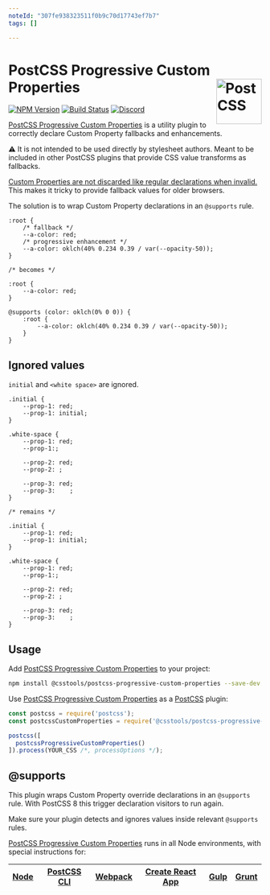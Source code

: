 ```yaml
---
noteId: "307fe938323511f0b9c70d17743ef7b7"
tags: []

---
```


# PostCSS Progressive Custom Properties [<img src="https://postcss.github.io/postcss/logo.svg" alt="PostCSS" width="90" height="90" align="right">][postcss]

[![NPM Version][npm-img]][npm-url]
[![Build Status][cli-img]][cli-url]
[<img alt="Discord" src="https://shields.io/badge/Discord-5865F2?logo=discord&logoColor=white">][discord]

[PostCSS Progressive Custom Properties] is a utility plugin to correctly declare Custom Property fallbacks and enhancements.

⚠️ It is not intended to be used directly by stylesheet authors.
Meant to be included in other PostCSS plugins that provide CSS value transforms as fallbacks.

[Custom Properties are not discarded like regular declarations when invalid.](https://www.w3.org/TR/css-variables-1/#invalid-variables)
This makes it tricky to provide fallback values for older browsers.

The solution is to wrap Custom Property declarations in an `@supports` rule.

```pcss
:root {
	/* fallback */
	--a-color: red;
	/* progressive enhancement */
	--a-color: oklch(40% 0.234 0.39 / var(--opacity-50));
}

/* becomes */

:root {
	--a-color: red;
}

@supports (color: oklch(0% 0 0)) {
	:root {
		--a-color: oklch(40% 0.234 0.39 / var(--opacity-50));
	}
}
```

## Ignored values

`initial` and `<white space>` are ignored.

```pcss
.initial {
	--prop-1: red;
	--prop-1: initial;
}

.white-space {
	--prop-1: red;
	--prop-1:;

	--prop-2: red;
	--prop-2: ;

	--prop-3: red;
	--prop-3:    ;
}

/* remains */

.initial {
	--prop-1: red;
	--prop-1: initial;
}

.white-space {
	--prop-1: red;
	--prop-1:;

	--prop-2: red;
	--prop-2: ;

	--prop-3: red;
	--prop-3:    ;
}
```

## Usage

Add [PostCSS Progressive Custom Properties] to your project:

```bash
npm install @csstools/postcss-progressive-custom-properties --save-dev
```

Use [PostCSS Progressive Custom Properties] as a [PostCSS] plugin:

```js
const postcss = require('postcss');
const postcssCustomProperties = require('@csstools/postcss-progressive-custom-properties');

postcss([
  postcssProgressiveCustomProperties()
]).process(YOUR_CSS /*, processOptions */);
```

## @supports

This plugin wraps Custom Property override declarations in an `@supports` rule.
With PostCSS 8 this trigger declaration visitors to run again.

Make sure your plugin detects and ignores values inside relevant `@supports` rules.


[PostCSS Progressive Custom Properties] runs in all Node environments, with special instructions for:

| [Node](INSTALL.md#node) | [PostCSS CLI](INSTALL.md#postcss-cli) | [Webpack](INSTALL.md#webpack) | [Create React App](INSTALL.md#create-react-app) | [Gulp](INSTALL.md#gulp) | [Grunt](INSTALL.md#grunt) |
| --- | --- | --- | --- | --- | --- |


[cli-img]: https://github.com/csstools/postcss-plugins/actions/workflows/test.yml/badge.svg
[cli-url]: https://github.com/csstools/postcss-plugins/actions/workflows/test.yml?query=workflow/test
[discord]: https://discord.gg/bUadyRwkJS
[npm-img]: https://img.shields.io/npm/v/@csstools/postcss-progressive-custom-properties.svg
[npm-url]: https://www.npmjs.com/package/@csstools/postcss-progressive-custom-properties

[PostCSS]: https://github.com/postcss/postcss
[PostCSS Progressive Custom Properties]: https://github.com/csstools/postcss-plugins/tree/main/plugins/postcss-progressive-custom-properties
